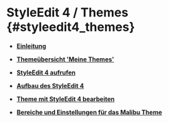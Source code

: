 # StyleEdit 4 / Themes {#styleedit4_themes}

-   **[Einleitung](10_3_1_Einleitung.md)**  

-   **[Themeübersicht 'Meine Themes'](10_3_2_Themeuebersicht.md)**  

-   **[StyleEdit 4 aufrufen](10_3_3_StyleEdit4_aufrufen.md)**  

-   **[Aufbau des StyleEdit 4](10_3_4_AufbauDesStyleEdit4.md)**  

-   **[Theme mit StyleEdit 4 bearbeiten](10_3_5_ThemeBearbeiten.md)**  

-   **[Bereiche und Einstellungen für das Malibu Theme](10_3_6_BereicheUndEinstellungenFuerDasMalibuTheme.md)**  




